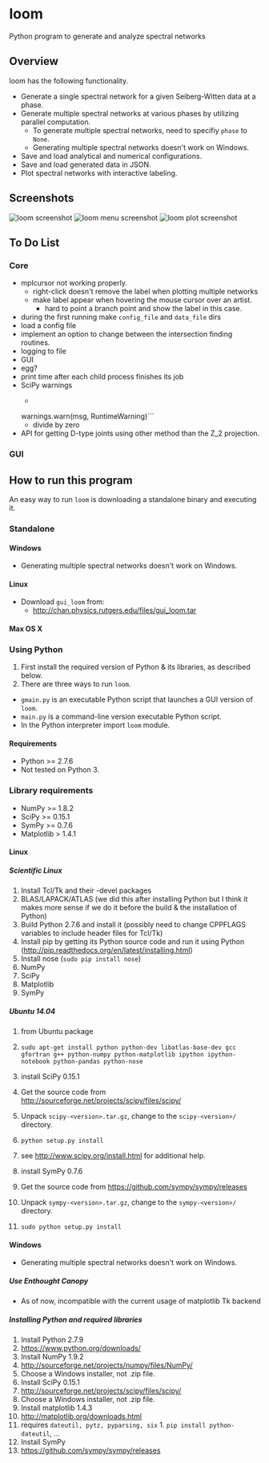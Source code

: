 # loom
Python program to generate and analyze spectral networks

## Overview
loom has the following functionality.
* Generate a single spectral network for a given Seiberg-Witten data at a phase.
* Generate multiple spectral networks at various phases by utilizing parallel computation.
  * To generate multiple spectral networks, need to specifiy ```phase``` to ```None```.
  * Generating multiple spectral networks doesn't work on Windows.
* Save and load analytical and numerical configurations.
* Save and load generated data in JSON.
* Plot spectral networks with interactive labeling.

## Screenshots
![loom screenshot](https://github.com/chan-y-park/loom/blob/master/screeenshots/loom_desktop.png "loom desktop")
![loom menu screenshot](https://github.com/chan-y-park/loom/blob/master/screeenshots/loom_menu.png "loom menu")
![loom plot screenshot](https://github.com/chan-y-park/loom/blob/master/screeenshots/loom_plot.png "loom plot")

## To Do List
### Core
* mplcursor not working properly.
  * right-click doesn't remove the label when plotting multiple networks
  * make label appear when hovering the mouse cursor over an artist.
    * hard to point a branch point and show the label in this case.
* during the first running make ```config_file``` and ```data_file``` dirs
* load a config file 
* implement an option to change between the intersection finding routines. 
* logging to file
* GUI
* egg?
* print time after each child process finishes its job
* SciPy warnings
  * ```/usr/local/lib/python2.7/dist-packages/scipy/optimize/zeros.py:150: RuntimeWarning: Tolerance of 0.000513046300877562 reached
  warnings.warn(msg, RuntimeWarning)```
  * divide by zero
* API for getting D-type joints using other method than the Z_2 projection.
### GUI

## How to run this program
An easy way to run ```loom``` is downloading a standalone binary and executing it.
### Standalone
#### Windows
* Generating multiple spectral networks doesn't work on Windows.
#### Linux
* Download ```gui_loom``` from:
  * http://chan.physics.rutgers.edu/files/gui_loom.tar

#### Max OS X


### Using Python
1. First install the required version of Python & its libraries, as described below.
1. There are three ways to run ```loom```.
  * ```gmain.py``` is an executable Python script that launches a GUI version of ```loom```.
  * ```main.py``` is a command-line version executable Python script.
  * In the Python interpreter import ```loom``` module.

#### Requirements
* Python >= 2.7.6
* Not tested on Python 3.
### Library requirements
* NumPy >= 1.8.2
* SciPy >= 0.15.1
* SymPy >= 0.7.6
* Matplotlib > 1.4.1

#### Linux

##### Scientific Linux
  1. Install Tcl/Tk and their -devel packages
  1. BLAS/LAPACK/ATLAS (we did this after installing Python but I think it makes more sense if we do it before the build & the installation of Python)
  1. Build Python 2.7.6 and install it (possibly need to change CPPFLAGS variables to include header files for Tcl/Tk)
  1. Install pip by getting its Python source code and run it using Python (http://pip.readthedocs.org/en/latest/installing.html)
  1. Install nose (`sudo pip install nose`)
  1. NumPy
  1. SciPy
  1. Matplotlib
  1. SymPy

##### Ubuntu 14.04

1. from Ubuntu package
  1. ```sudo apt-get install python python-dev libatlas-base-dev gcc gfortran g++ python-numpy python-matplotlib ipython ipython-notebook python-pandas python-nose```
1. install SciPy 0.15.1
  1. Get the source code from http://sourceforge.net/projects/scipy/files/scipy/
  1. Unpack ```scipy-<version>.tar.gz```, change to the ```scipy-<version>/``` directory.
  1. ```python setup.py install```
  1. see http://www.scipy.org/install.html for additional help.

1. install SymPy 0.7.6
  1. Get the source code from https://github.com/sympy/sympy/releases 
  1. Unpack ```sympy-<version>.tar.gz```, change to the ```sympy-<version>/``` directory.
  1. ```sudo python setup.py install``` 

#### Windows
* Generating multiple spectral networks doesn't work on Windows.
##### Use Enthought Canopy
* As of now, incompatible with the current usage of matplotlib Tk backend

##### Installing Python and required libraries
1. Install Python 2.7.9
  1. https://www.python.org/downloads/
1. Install NumPy 1.9.2
  1. http://sourceforge.net/projects/numpy/files/NumPy/
  1. Choose a Windows installer, not .zip file.
1. Install SciPy 0.15.1
  1. http://sourceforge.net/projects/scipy/files/scipy/
  1. Choose a Windows installer, not .zip file.
1. Install matplotlib 1.4.3
  1. http://matplotlib.org/downloads.html
  1. requires ```dateutil, pytz, pyparsing, six```
    1. ```pip install python-dateutil```, ...
1. Install SymPy
  1. https://github.com/sympy/sympy/releases
